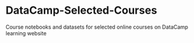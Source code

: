 # DataCamp-Selected-Courses
Course notebooks and datasets for selected online courses on DataCamp learning website
